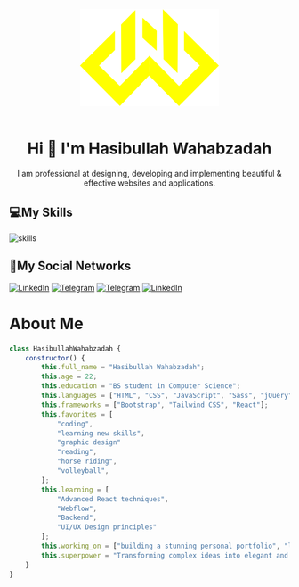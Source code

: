 <div align = "center">
  <img src = "./v.png" alt="logo" width="250px" />
  <br/>
  <br/>
  <h1>Hi 👋 I'm Hasibullah Wahabzadah</h1>
  <p> I am professional at designing, developing and implementing beautiful & effective websites and applications.</p>
</div>
<div>
  <h2>💻My Skills</h2>
  <img src = "https://skillicons.dev/icons?i=html,css,sass,js,bootstrap,tailwindcss,react,vite,nextjs,git,github" alt= "skills"/>
</div>

<div>
  <h2>📱My Social Networks</h2>
  <a href="https://www.linkedin.com/in/hasibullah-wahabzadah-45884b26b/" rel="nofollow">
    <img src="https://img.shields.io/badge/LinkedIn-0077B5?style=for-the-badge&logo=linkedin&logoColor=white" alt="LinkedIn" data-canonical-src="https://img.shields.io/badge/Telegram-2CA5E0?style=for-the-badge&amp;logo=telegram&amp;logoColor=white" style="max-width: 100%;"></a>
  
  <a href="https://api.whatsapp.com/send?phone=93794454095" rel="nofollow">
    <img src="https://img.shields.io/badge/WhatsApp-25D366?style=for-the-badge&logo=WhatsApp&logoColor=white" alt="Telegram" data-canonical-src="https://img.shields.io/badge/Telegram-2CA5E0?style=for-the-badge&amp;logo=telegram&amp;logoColor=white" style="max-width: 100%;"></a>
    
  <a href="https://t.me/HWE0040" rel="nofollow">
    <img src="https://camo.githubusercontent.com/8f41682a178e57a174d0c6042e9cdb842c6329b24c34b2bf4206c25e933073a9/68747470733a2f2f696d672e736869656c64732e696f2f62616467652f54656c656772616d2d3243413545303f7374796c653d666f722d7468652d6261646765266c6f676f3d74656c656772616d266c6f676f436f6c6f723d7768697465" alt="Telegram" data-canonical-src="https://img.shields.io/badge/Telegram-2CA5E0?style=for-the-badge&amp;logo=telegram&amp;logoColor=white" style="max-width: 100%;"></a>
    
  <a href="https://www.instagram.com/hasibullah_wahabzadah/" rel="nofollow">
    <img src="https://img.shields.io/badge/Instagram-E4405F?style=for-the-badge&logo=instagram&logoColor=white" alt="LinkedIn" data-canonical-src="https://img.shields.io/badge/Telegram-2CA5E0?style=for-the-badge&amp;logo=telegram&amp;logoColor=white" style="max-width: 100%;"></a>
    
</div>

  <h1>About Me </h1> 

```javascript
class HasibullahWahabzadah {
    constructor() {
        this.full_name = "Hasibullah Wahabzadah";
        this.age = 22;
        this.education = "BS student in Computer Science";
        this.languages = ["HTML", "CSS", "JavaScript", "Sass", "jQuery"];
        this.frameworks = ["Bootstrap", "Tailwind CSS", "React"];
        this.favorites = [
            "coding",
            "learning new skills",
            "graphic design"
            "reading",
            "horse riding",
            "volleyball",
        ];
        this.learning = [
            "Advanced React techniques",
            "Webflow",
            "Backend",
            "UI/UX Design principles"
        ];
        this.working_on = ["building a stunning personal portfolio", "learning new frameworks"];
        this.superpower = "Transforming complex ideas into elegant and functional web interfaces.";
    }
}

